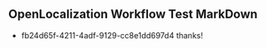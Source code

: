 ## OpenLocalization Workflow Test MarkDown
* fb24d65f-4211-4adf-9129-cc8e1dd697d4 
thanks!<!--HONumber=Mar16_HO4-->
